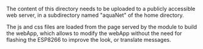 
The content of this directory needs to be uploaded to a publicly accessible web server, in a subdirectory named "aquaNet" of the home directory.

The js and css files are loaded from the page served by the module to build the webApp, which allows to modify the webApp without the need for flashing the ESP8266 to improve the look, or translate messages.
